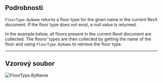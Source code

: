 ## Podrobnosti
`FloorType.ByName` returns a floor type for the given name in the current Revit document. If the floor type does not exist, a null value is returned.

In the example below, all floors present in the current Revit document are collected. The floors' types are then collected by getting the name of the floor and using `FloorType.ByName` to retrieve the floor type.
___
## Vzorový soubor

![FloorType.ByName](./Revit.Elements.FloorType.ByName_img.jpg)
